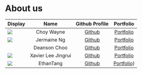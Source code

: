 # About us

Display |    Name    | Github Profile | Portfolio 
--------|:------------:|:--------------:|:---------:
![](https://via.placeholder.com/100.png?text=Photo) | Choy Wayne | [Github](https://github.com/WayneCh0y) | [Portfolio](ok)
![](https://via.placeholder.com/100.png?text=Photo) | Jermaine Ng | [Github](https://github.com/jenmarieng) | [Portfolio](docs/team/johndoe.md)
![]() | Deanson Choo | [Github](https://github.com/Deanson-Choo) | [Portfolio]()
![](https://via.placeholder.com/100.png?text=Photo) |Xavier Lee Jingrui | [Github](https://github.com/Xavierleejrui) | [Portfolio]()
![](https://via.placeholder.com/100.png?text=Photo) | EthanTang | [Github](https://github.com/) | [Portfolio](docs/team/johndoe.md))


